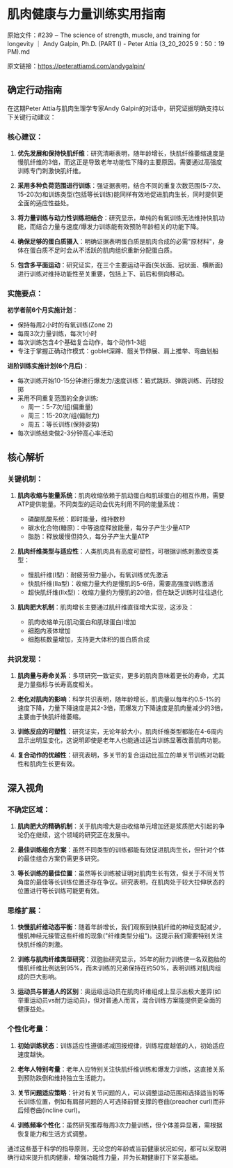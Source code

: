 # 肌肉健康与力量训练实用指南

原始文件：#239 ‒ The science of strength, muscle, and training for longevity ｜ Andy Galpin, Ph.D. (PART I) - Peter Attia (3_20_2025 9：50：19 PM).md

原文链接：https://peterattiamd.com/andygalpin/

<YouTube videoId="ED8pq0uBct8" />

## 确定行动指南

在这期Peter Attia与肌肉生理学专家Andy Galpin的对话中，研究证据明确支持以下关键行动建议：

### 核心建议：

1. **优先发展和保持快肌纤维**：研究清晰表明，随年龄增长，快肌纤维萎缩速度是慢肌纤维的3倍，而这正是导致老年功能性下降的主要原因。需要通过高强度训练专门刺激快肌纤维。

2. **采用多种负荷范围进行训练**：强证据表明，结合不同的重复次数范围(5-7次、15-20次)和训练类型(包括等长训练)能同样有效地促进肌肉生长，同时提供更全面的适应性益处。

3. **将力量训练与动力性训练相结合**：研究显示，单纯的有氧训练无法维持快肌功能，而结合力量与速度/爆发力训练能有效预防年龄相关的功能下降。

4. **确保足够的蛋白质摄入**：明确证据表明蛋白质是肌肉合成的必需"原材料"，身体在蛋白质不足时会从不活跃的肌肉组织重新分配蛋白质。

5. **包含多平面运动**：研究证实，在三个主要运动平面(矢状面、冠状面、横断面)进行训练对维持功能性至关重要，包括上下、前后和侧向移动。

### 实施要点：

**初学者前6个月实施计划**：
- 保持每周2小时的有氧训练(Zone 2)
- 每周3次力量训练，每次1小时
- 每次训练包含4个基础复合动作，每个动作1-3组
- 专注于掌握正确动作模式：goblet深蹲、髋关节伸展、肩上推举、弯曲划船

**进阶训练实施计划(6个月后)**：
- 每次训练开始10-15分钟进行爆发力/速度训练：箱式跳跃、弹跳训练、药球投掷
- 采用不同重复范围的全身训练:
  * 周一：5-7次/组(偏重量)
  * 周三：15-20次/组(偏耐力)
  * 周五：等长训练(保持姿势)
- 每次训练结束做2-3分钟高心率活动

## 核心解析

### 关键机制：

1. **肌肉收缩与能量系统**：肌肉收缩依赖于肌动蛋白和肌球蛋白的相互作用，需要ATP提供能量。不同类型的运动会优先利用不同的能量系统：
   - 磷酸肌酸系统：即时能量，维持数秒
   - 碳水化合物(糖原)：中等速度释放能量，每分子产生少量ATP
   - 脂肪：释放缓慢但持久，每分子产生大量ATP

2. **肌肉纤维类型与适应性**：人类肌肉具有高度可塑性，可根据训练刺激改变类型：
   - 慢肌纤维(I型)：耐疲劳但力量小，有氧训练优先激活
   - 快肌纤维(IIa型)：收缩力量大约是慢肌的5-6倍，需要高强度训练激活
   - 超快肌纤维(IIx型)：收缩力量约为慢肌的20倍，但在缺乏训练时往往退化

3. **肌肉肥大机制**：肌肉增长主要通过肌纤维直径增大实现，这涉及：
   - 肌肉收缩单元(肌动蛋白和肌球蛋白)增加
   - 细胞内液体增加
   - 细胞核数量增加，支持更大体积的蛋白质合成

### 共识发现：

1. **肌肉量与寿命关系**：多项研究一致证实，更多的肌肉意味着更长的寿命，尤其是力量指标与长寿高度相关。

2. **老化对肌肉的影响**：科学共识表明，随年龄增长，肌肉量以每年约0.5-1%的速度下降，力量下降速度是其2-3倍，而爆发力下降速度是肌肉量减少的3倍，主要由于快肌纤维萎缩。

3. **训练反应的可塑性**：研究证实，无论年龄大小，肌肉纤维类型都能在4-6周内显示出明显变化，这说明即使是老年人也能通过适当训练显著改善肌肉功能。

4. **复合动作的优越性**：研究表明，多关节的复合运动比孤立的单关节训练对功能性和肌肉生长更有效。

## 深入视角

### 不确定区域：

1. **肌肉肥大的精确机制**：关于肌肉增大是由收缩单元增加还是浆质肥大引起的争论仍在继续，这个领域的研究正在发展中。

2. **最佳训练组合方案**：虽然不同类型的训练都能有效促进肌肉生长，但针对个体的最佳组合方案仍需更多研究。

3. **等长训练的最佳位置**：虽然等长训练被证明对肌肉生长有效，但关于不同关节角度的最佳等长训练位置还存在争议。研究表明，在肌肉处于较大拉伸状态的位置进行等长训练可能更有效。

### 思维扩展：

1. **快慢肌纤维动态平衡**：随着年龄增长，我们观察到快肌纤维的神经支配减少，慢肌神经元接管这些纤维的现象("纤维类型分组")。这提示我们需要特别关注快肌纤维的刺激。

2. **训练与肌肉纤维类型研究**：双胞胎研究显示，35年的耐力训练使一名双胞胎的慢肌纤维比例达到95%，而未训练的兄弟保持在约50%，表明训练对肌肉组成的巨大影响。

3. **运动员与普通人的区别**：奥运级运动员在肌肉纤维组成上显示出极大差异(如举重运动员vs耐力运动员)，但对普通人而言，混合训练方案能提供更全面的健康益处。

### 个性化考量：

1. **初始训练状态**：训练适应性遵循递减回报规律，训练程度越低的人，初始适应速度越快。

2. **老年人特别考量**：老年人应特别关注快肌纤维训练和爆发力训练，这直接关系到预防跌倒和维持独立生活能力。

3. **关节问题适应策略**：针对有关节问题的人，可以调整运动范围和选择适当的等长训练位置，例如有肩部问题的人可选择前臂支撑的卷曲(preacher curl)而非后倾卷曲(incline curl)。

4. **训练频率个性化**：虽然研究推荐每周3次力量训练，但个体差异显著，需根据恢复能力和生活方式调整。

通过这些基于科学的指导原则，无论您的年龄或当前健康状况如何，都可以采取明确行动来提升肌肉健康，增强功能性力量，并为长期健康打下坚实基础。